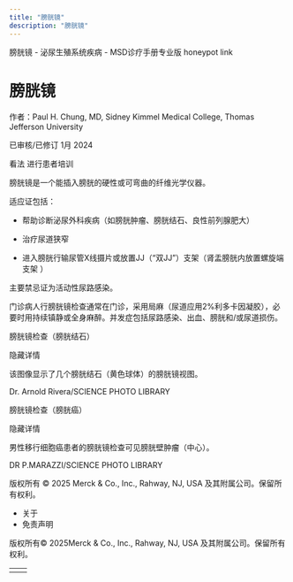 ```yaml
---
title: "膀胱镜"
description: "膀胱镜"
---
```


﻿膀胱镜 \- 泌尿生殖系统疾病 \- MSD诊疗手册专业版 honeypot link

# 膀胱镜

作者：Paul H. Chung, MD, Sidney Kimmel Medical College, Thomas Jefferson University

已审核/已修订 1月 2024

看法 进行患者培训

膀胱镜是一个能插入膀胱的硬性或可弯曲的纤维光学仪器。

适应证包括：

- 帮助诊断泌尿外科疾病（如膀胱肿瘤、膀胱结石、良性前列腺肥大）

- 治疗尿道狭窄

- 进入膀胱行输尿管X线摄片或放置JJ（“双JJ”）支架（肾盂膀胱内放置螺旋端支架 ）


主要禁忌证为活动性尿路感染。

门诊病人行膀胱镜检查通常在门诊，采用局麻（尿道应用2%利多卡因凝胶），必要时用持续镇静或全身麻醉。并发症包括尿路感染、出血、膀胱和/或尿道损伤。

膀胱镜检查（膀胱结石）



隐藏详情

该图像显示了几个膀胱结石（黄色球体）的膀胱镜视图。

Dr. Arnold Rivera/SCIENCE PHOTO LIBRARY

膀胱镜检查（膀胱癌）



隐藏详情

男性移行细胞癌患者的膀胱镜检查可见膀胱壁肿瘤（中心）。

DR P.MARAZZI/SCIENCE PHOTO LIBRARY



版权所有 © 2025
Merck & Co., Inc., Rahway, NJ, USA 及其附属公司。保留所有权利。

- 关于
- 免责声明

版权所有© 2025Merck & Co., Inc., Rahway, NJ, USA 及其附属公司。保留所有权利。

|     |     |
| --- | --- |
|  |  |